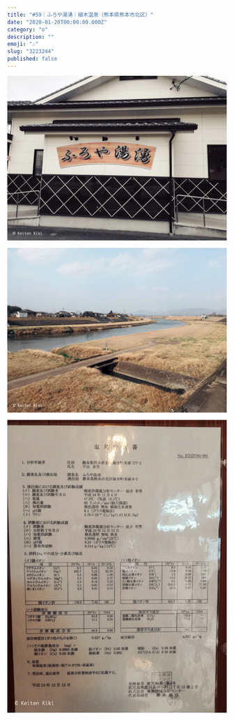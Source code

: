 ```yaml
---
title: "#59｜ふろや湯湧｜植木温泉（熊本県熊本市北区）"
date: "2020-01-20T00:00:00.000Z"
category: "o"
description: ""
emoji: "♨️"
slug: "3223244"
published: false
---
```


![♨](01.jpg)

![♨](02.jpg)

![♨](03.jpg)
